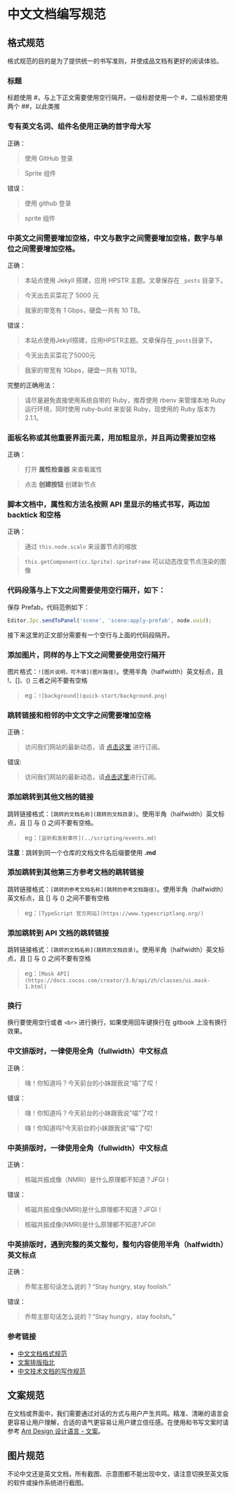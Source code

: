 # 中文文档编写规范

## 格式规范

格式规范的目的是为了提供统一的书写准则，并使成品文档有更好的阅读体验。

### 标题

标题使用 #，与上下正文需要使用空行隔开。一级标题使用一个 #，二级标题使用两个 ##，以此类推

### 专有英文名词、组件名使用正确的首字母大写

正确：

> 使用 GitHub 登录

> Sprite 组件

错误：

> 使用 github 登录

> sprite 组件

### 中英文之间需要增加空格，中文与数字之间需要增加空格，数字与单位之间需要增加空格。

正确：

> 本站点使用 Jekyll 搭建，应用 HPSTR 主题。文章保存在 `_posts` 目录下。

> 今天出去买菜花了 5000 元

> 我家的带宽有 1 Gbps，硬盘一共有 10 TB。

错误：

> 本站点使用Jekyll搭建，应用HPSTR主题。文章保存在`_posts`目录下。

> 今天出去买菜花了5000元

> 我家的带宽有 1Gbps，硬盘一共有 10TB。

完整的正确用法：

> 请尽量避免直接使用系统自带的 Ruby，推荐使用 rbenv 来管理本地 Ruby 运行环境，同时使用 ruby-build 来安装 Ruby，现使用的 Ruby 版本为 2.1.1。

### 面板名称或其他重要界面元素，用加粗显示，并且两边需要加空格

正确：

> 打开 **属性检查器** 来查看属性

> 点击 **创建按钮** 创建新节点

### 脚本文档中，属性和方法名按照 API 里显示的格式书写，两边加 backtick 和空格

正确：

> 通过 `this.node.scale` 来设置节点的缩放

> `this.getComponent(cc.Sprite).spriteFrame` 可以动态改变节点渲染的图像

### 代码段落与上下文之间需要使用空行隔开，如下：

保存 Prefab，代码范例如下：

```js
Editor.Ipc.sendToPanel('scene', 'scene:apply-prefab', node.uuid);
```

接下来这里的正文部分需要有一个空行与上面的代码段隔开。

### 添加图片，同样的与上下文之间需要使用空行隔开

图片格式：`![图片说明，可不填](图片路径)`。使用半角（halfwidth）英文标点，且 !、[]、() 三者之间不要有空格

> eg：`![background](quick-start/background.png)`

### 跳转链接和相邻的中文文字之间需要增加空格

正确：

> 访问我们网站的最新动态，请 [点击这里](#) 进行订阅。

错误:

> 访问我们网站的最新动态，请[点击这里](#)进行订阅。

### 添加跳转到其他文档的链接

跳转链接格式：`[跳转的文档名称](跳转的文档目录)`。使用半角（halfwidth）英文标点，且 [] 与 () 之间不要有空格。

> eg：`[监听和发射事件](../scripting/events.md)`

**注意**：跳转到同一个仓库的文档文件名后缀要使用 **.md**

### 添加跳转到其他第三方参考文档的跳转链接

跳转链接格式：`[跳转的参考文档名称](跳转的参考文档路径)`。使用半角（halfwidth）英文标点，且 [] 与 () 之间不要有空格

> eg：`[TypeScript 官方网站](https://www.typescriptlang.org/)`

### 添加跳转到 API 文档的跳转链接

跳转链接格式：`[跳转的文档名称](跳转的文档目录)`。使用半角（halfwidth）英文标点，且 [] 与 () 之间不要有空格

> eg：`[Mask API](https://docs.cocos.com/creator/3.0/api/zh/classes/ui.mask-1.html)`

### 换行

换行要使用空行或者 `<br>` 进行换行，如果使用回车键换行在 gitbook 上没有换行效果。

### 中文排版时，一律使用全角（fullwidth）中文标点

正确：

> 嗨！你知道吗？今天前台的小妹跟我说“喵”了哎！

错误：

> 嗨！你知道吗？今天前台的小妹跟我说"喵"了哎！

> 嗨！你知道吗?今天前台的小妹跟我说"喵"了哎!

### 中英排版时，一律使用全角（fullwidth）中文标点

正确：

> 核磁共振成像（NMRI）是什么原理都不知道？JFGI！

错误：

> 核磁共振成像(NMRI)是什么原理都不知道？JFGI！

> 核磁共振成像(NMRI)是什么原理都不知道?JFGI!

### 中英排版时，遇到完整的英文整句，整句内容使用半角（halfwidth）英文标点

正确：

> 乔帮主那句话怎么说的？“Stay hungry, stay foolish.”

错误：

> 乔帮主那句话怎么说的？“Stay hungry，stay foolish。”

### 参考链接

- [中文文档格式规范](https://github.com/anjuke/coding-style/blob/master/text/chinese.md)
- [文案排版指北](https://github.com/sparanoid/chinese-copywriting-guidelines)
- [中文技术文档的写作规范](https://github.com/ruanyf/document-style-guide)

## 文案规范

在文档或界面中，我们需要通过对话的方式与用户产生共鸣。精准、清晰的语言会更容易让用户理解，合适的语气更容易让用户建立信任感。在使用和书写文案时请参考 [Ant Design 设计语言 - 文案](https://ant.design/docs/spec/copywriting-cn)。

## 图片规范

不论中文还是英文文档，所有截图、示意图都不能出现中文，请注意切换至英文版的软件或操作系统进行截图。
